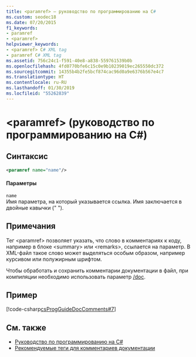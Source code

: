 ```yaml
---
title: <paramref> — руководство по программированию на C#
ms.custom: seodec18
ms.date: 07/20/2015
f1_keywords:
- paramref
- <paramref>
helpviewer_keywords:
- <paramref> C# XML tag
- paramref C# XML tag
ms.assetid: 756c24c1-f591-40e8-a838-559761539b0b
ms.openlocfilehash: 4fd0770bfe6c15c0e9b10239019ec265550dc372
ms.sourcegitcommit: 14355b4b2fe5bcf874cac96d0a9e6376b567e4c7
ms.translationtype: HT
ms.contentlocale: ru-RU
ms.lasthandoff: 01/30/2019
ms.locfileid: "55262839"
---
```

# <a name="paramref-c-programming-guide"></a>\<paramref> (руководство по программированию на C#)
## <a name="syntax"></a>Синтаксис  
  
```xml  
<paramref name="name"/>  
```  
  
#### <a name="parameters"></a>Параметры  
 `name`  
 Имя параметра, на который указывается ссылка. Имя заключается в двойные кавычки (" ").  
  
## <a name="remarks"></a>Примечания  
 Тег \<paramref> позволяет указать, что слово в комментариях к коду, например в блоке \<summary> или \<remarks>, ссылается на параметр. В XML-файл такое слово может выделяться особым образом, например курсивом или полужирным шрифтом.  
  
 Чтобы обработать и сохранить комментарии документации в файл, при компиляции необходимо использовать параметр [/doc](../../../csharp/language-reference/compiler-options/doc-compiler-option.md).  
  
## <a name="example"></a>Пример  
 [!code-csharp[csProgGuideDocComments#7](../../../csharp/programming-guide/xmldoc/codesnippet/CSharp/paramref_1.cs)]  
  
## <a name="see-also"></a>См. также

- [Руководство по программированию на C#](../../../csharp/programming-guide/index.md)
- [Рекомендуемые теги для комментариев документации](../../../csharp/programming-guide/xmldoc/recommended-tags-for-documentation-comments.md)
